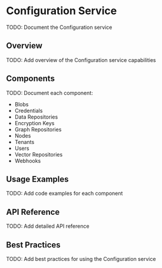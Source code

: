 # Configuration Service

TODO: Document the Configuration service

## Overview
TODO: Add overview of the Configuration service capabilities

## Components
TODO: Document each component:
- Blobs
- Credentials
- Data Repositories
- Encryption Keys
- Graph Repositories
- Nodes
- Tenants
- Users
- Vector Repositories
- Webhooks

## Usage Examples
TODO: Add code examples for each component

## API Reference
TODO: Add detailed API reference

## Best Practices
TODO: Add best practices for using the Configuration service
